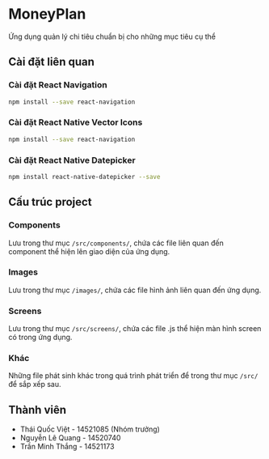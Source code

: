 # MoneyPlan
Ứng dụng quản lý chi tiêu chuẩn bị cho những mục tiêu cụ thể
## Cài đặt liên quan
### Cài đặt React Navigation
```bash
npm install --save react-navigation
```
### Cài đặt React Native Vector Icons
```bash
npm install --save react-navigation
```
### Cài đặt React Native Datepicker
```bash
npm install react-native-datepicker --save
```
## Cấu trúc project
### Components
Lưu trong thư mục ```/src/components/```, chứa các file liên quan đến component thể hiện lên giao diện của ứng dụng.
### Images
Lưu trong thư mục ```/images/```, chứa các file hình ảnh liên quan đến ứng dụng.
### Screens
Lưu trong thư mục ```/src/screens/```, chứa các file .js thể hiện màn hình screen có trong ứng dụng.
### Khác
Những file phát sinh khác trong quá trình phát triển để trong thư mục ```/src/``` để sắp xếp sau.
## Thành viên
* Thái Quốc Việt - 14521085 (Nhóm trưởng)
* Nguyễn Lê Quang - 14520740
* Trần Minh Thắng - 14521173
